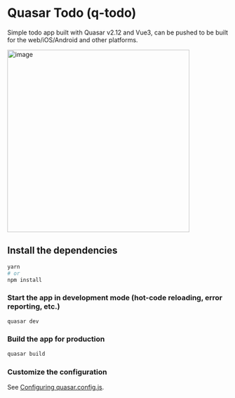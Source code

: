 # Quasar Todo (q-todo)

Simple todo app built with Quasar v2.12 and Vue3, can be pushed to be built for the web/iOS/Android and other platforms.

<img width="415" alt="image" src="https://github.com/scripturesdev/q-todo/assets/46625215/30f44356-a36d-46e3-8f39-842b961ddf52">


## Install the dependencies
```bash
yarn
# or
npm install
```

### Start the app in development mode (hot-code reloading, error reporting, etc.)
```bash
quasar dev
```


### Build the app for production
```bash
quasar build
```

### Customize the configuration
See [Configuring quasar.config.js](https://v2.quasar.dev/quasar-cli-vite/quasar-config-js).
